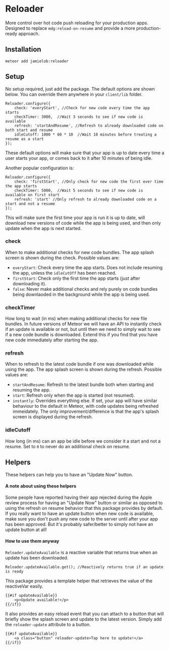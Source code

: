 # Reloader

More control over hot code push reloading for your production apps.   Designed to replace `mdg:reload-on-resume` and provide a more production-ready approach.

## Installation

`meteor add jamielob:reloader`

## Setup

No setup required, just add the package.  The default options are shown below. You can override them anywhere in your `client/lib` folder.

```
Reloader.configure({
	check: 'everyStart', //Check for new code every time the app starts 
	checkTimer: 3000,  //Wait 3 seconds to see if new code is available
	refresh: 'startAndResume', //Refresh to already downloaded code on both start and resume
	idleCutoff: 1000 * 60 * 10  //Wait 10 minutes before treating a resume as a start
});
```

These default options will make sure that your app is up to date every time a user starts your app, or comes back to it after 10 minutes of being idle. 

Another popular configuration is:

```
Reloader.configure({
	check: 'firstStart', //Only check for new code the first ever time the app starts
	checkTimer: 5000,  //Wait 5 seconds to see if new code is available on first start
	refresh: 'start' //Only refresh to already downloaded code on a start and not a resume
});
```

This will make sure the first time your app is run it is up to date, will download new versions of code while the app is being used, and then only update when the app is next started.


### check

When to make additional checks for new code bundles. The app splash screen is shown during the check. Possible values are:

- `everyStart`: Check every time the app starts.  Does not include resuming the app, unless the `idleCutOff` has been reached.
- `firstStart`: Check only the first time the app starts (just after downloading it).
- `false`: Never make additional checks and rely purely on code bundles being downlaoded in the background while the app is being used.

### checkTimer

How long to wait (in ms) when making additional checks for new file bundles. In future versions of Meteor we will have an API to instantly check if an update is available or not, but until then we need to simply wait to see if a new code bundle is downloaded.  Extend this if you find that you have new code immediately after starting the app.

### refresh

When to refresh to the latest code bundle if one was downloaded while using the app.  The app splash screen is shown during the refresh. Possible values are:

- `startAndResume`: Refresh to the latest bundle both when starting and resuming the app.
- `start`: Refresh only when the app is started (not resumed).
- `instantly`: Overrides everything else.  If set, your app will have similar behaviour to the default in Meteor, with code updates being refreshed immeidately. The only improvement/difference is that the app's splash screen is displayed during the refresh.




### idleCutoff

How long (in ms) can an app be idle before we consider it a start and not a resume.  Set to `0` to never do an additional check on resume.




## Helpers

These helpers can help you to have an "Update Now" button.

#### A note about using these helpers ####
Some people have reported having their app rejected during the Apple review process for having an "Update Now" button or similar as opposed to using the refresh on resume behavior that this package provides by default.  If you really want to have an update button when new code is available, make sure you don't push any new code to the server until after your app has been approved. But it's probably safer/better to simply not have an update button at all!

#### How to use them anyway ####

`Reloader.updateAvailable` is a reactive variable that returns true when an update has been downloaded.

```
Reloader.updateAvailable.get(); //Reactively returns true if an update is ready
```

This package provides a template helper that retrieves the value of the reactiveVar easily.

```
{{#if updateAvailable}}
  	<p>Update available!</p>
{{/if}}
```

It also provides an easy reload event that you can attach to a button that will briefly show the splash screen and update to the latest version. Simply add the `reloader-update` attribute to a button.

```
{{#if updateAvailable}}
	<a class="button" reloader-update>Tap here to update!</a>
{{/if}}
```



